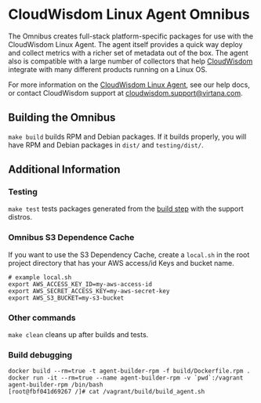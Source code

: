 CloudWisdom Linux Agent Omnibus
===============================

The Omnibus creates full-stack platform-specific packages for use with the CloudWisdom Linux Agent. The agent itself provides a quick way deploy and collect metrics with a richer set of metadata out of the box. The agent also is compatible with a large number of collectors that help [CloudWisdom](https://www.virtana.com/products/cloudwisdom/) integrate with many different products running on a Linux OS.

For more information on the [CloudWisdom Linux Agent](https://docs.virtana.com/en/linux-agent.html), see our help docs, or contact CloudWisdom support at [cloudwisdom.support@virtana.com](mailto:cloudwisdom.support@virtana.com).

Building the Omnibus<a name="build"></a>
---------------------

`make build` builds RPM and Debian packages. If it builds properly, you will have RPM and Debian packages in `dist/` and `testing/dist/`.

Additional Information
-----------------------

### Testing

`make test` tests packages generated from the [build step](#build) with the support distros.

### Omnibus S3 Dependence Cache
If you want to use the S3 Dependency Cache, create a `local.sh` in the root project
directory that has your AWS access/id Keys and bucket name.

    # example local.sh
    export AWS_ACCESS_KEY_ID=my-aws-access-id
    export AWS_SECRET_ACCESS_KEY=my-aws-secret-key
    export AWS_S3_BUCKET=my-s3-bucket

### Other commands

`make clean` cleans up after builds and tests.


### Build debugging


    docker build --rm=true -t agent-builder-rpm -f build/Dockerfile.rpm .
    docker run -it --rm=true --name agent-builder-rpm -v `pwd`:/vagrant agent-builder-rpm /bin/bash
    [root@fbf041d69267 /]# cat /vagrant/build/build_agent.sh
